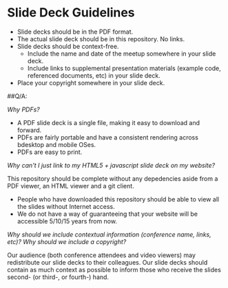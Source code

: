 # Slide Deck Guidelines

* Slide decks should be in the PDF format.
* The actual slide deck should be in this repository. No links.
* Slide decks should be context-free.
    * Include the name and date of the meetup somewhere in your slide deck.
    * Include links to supplemental presentation materials (example code, referenced documents, etc) in your slide deck.
* Place your copyright somewhere in your slide deck.

##Q/A:

*Why PDFs?*

* A PDF slide deck is a single file, making it easy to download and forward.
* PDFs are fairly portable and have a consistent rendering across bdesktop and mobile OSes.
* PDFs are easy to print.

*Why can't I just link to my HTML5 + javascript slide deck on my website?*

This repository should be complete without any depedencies aside from a PDF viewer, an HTML viewer and a git client.

* People who have downloaded this repository should be able to view all the slides without Internet access.
* We do not have a way of guaranteeing that your website will be accessible 5/10/15 years from now. 

*Why should we include contextual information (conference name, links, etc)? Why should we include a copyright?*

Our audience (both conference attendees and video viewers) may redistribute our slide decks to their colleagues. Our slide decks should contain as much context as possible to inform those who receive the slides second- (or third-, or fourth-) hand.


